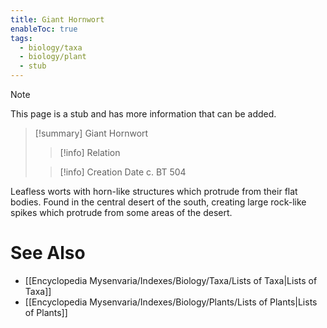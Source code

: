 ```yaml
---
title: Giant Hornwort
enableToc: true
tags:
  - biology/taxa
  - biology/plant
  - stub
---
```


> [!note]
> This page is a stub and has more information that can be added.

> [!summary] Giant Hornwort
> > [!info] Relation
>
> > [!info] Creation Date
> > c. BT 504

Leafless worts with horn-like structures which protrude from their flat bodies. Found in the central desert of the south, creating large rock-like spikes which protrude from some areas of the desert.

# See Also
- [[Encyclopedia Mysenvaria/Indexes/Biology/Taxa/Lists of Taxa|Lists of Taxa]]
- [[Encyclopedia Mysenvaria/Indexes/Biology/Plants/Lists of Plants|Lists of Plants]]
